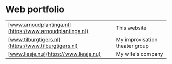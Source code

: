 # Web portfolio

|                                                          |                                  |
|:---------------------------------------------------------|:---------------------------------|
| [www.arnoudplantinga.nl](https://www.arnoudplantinga.nl) | This website           |
| [www.tilburgtigers.nl](https://www.tilburgtigers.nl)     | My improvisation theater group   |
| [www.liesje.nu](https://www.liesje.nu)                   | My wife's company                |
